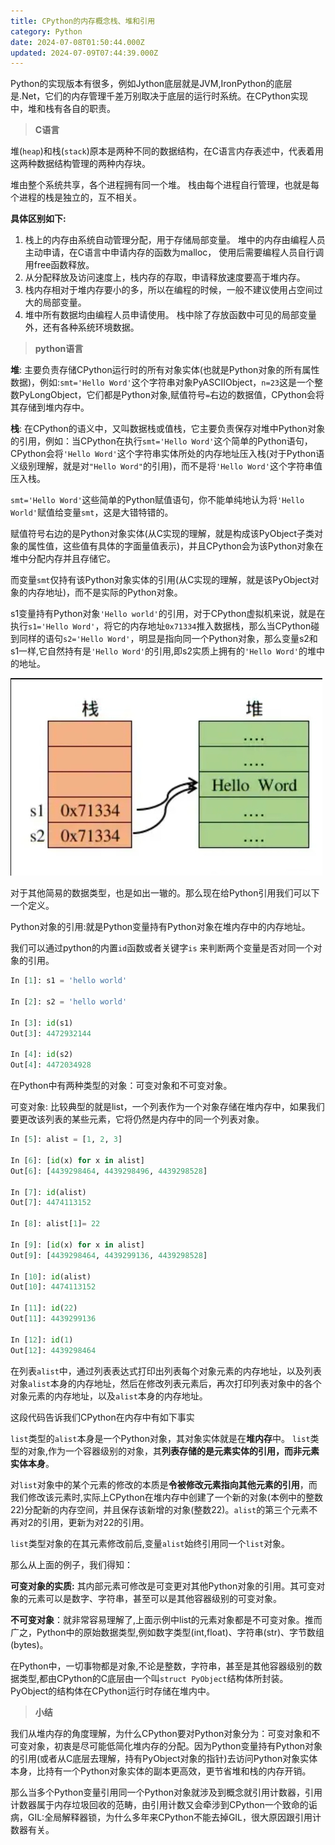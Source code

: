 ```yaml
---
title: CPython的内存概念栈、堆和引用
category: Python
date: 2024-07-08T01:50:44.000Z
updated: 2024-07-09T07:44:39.000Z
---
```

Python的实现版本有很多，例如Jython底层就是JVM,IronPython的底层是.Net，它们的内存管理千差万别取决于底层的运行时系统。在CPython实现中，堆和栈有各自的职责。

> **C语言**

堆(`heap`)和栈(`stack`)原本是两种不同的数据结构，在C语言内存表述中，代表着用这两种数据结构管理的两种内存块。

堆由整个系统共享，各个进程拥有同一个堆。 栈由每个进程自行管理，也就是每个进程的栈是独立的，互不相关。

**具体区别如下:**

1. 栈上的内存由系统自动管理分配，用于存储局部变量。 堆中的内存由编程人员主动申请，在C语言中申请内存的函数为malloc， 使用后需要编程人员自行调用free函数释放。
2. 从分配释放及访问速度上，栈内存的存取，申请释放速度要高于堆内存。
3. 栈内存相对于堆内存要小的多，所以在编程的时候，一般不建议使用占空间过大的局部变量。
4. 堆中所有数据均由编程人员申请使用。 栈中除了存放函数中可见的局部变量外，还有各种系统环境数据。

> **python语言**

**堆**: 主要负责存储CPython运行时的所有对象实体(也就是Python对象的所有属性数据)，例如:`smt='Hello Word'`这个字符串对象PyASCIIObject，`n=23`这是一个整数PyLongObject，它们都是Python对象,赋值符号`=`右边的数据值，CPython会将其存储到堆内存中。

**栈**: 在CPython的语义中，又叫数据栈或值栈，它主要负责保存对堆中Python对象的引用，例如：当CPython在执行`smt='Hello Word'`这个简单的Python语句，CPython会将`'Hello Word'`这个字符串实体所处的内存地址压入栈(对于Python语义级别理解，就是对`"Hello Word"`的引用)，而不是将`'Hello Word'`这个字符串值压入栈。

`smt='Hello Word'`这些简单的Python赋值语句，你不能单纯地认为将`'Hello World'`赋值给变量`smt`，这是大错特错的。

赋值符号右边的是Python对象实体(从C实现的理解，就是构成该PyObject子类对象的属性值，这些值有具体的字面量值表示)，并且CPython会为该Python对象在堆中分配内存并且存储它。

而变量`smt`仅持有该Python对象实体的引用(从C实现的理解，就是该PyObject对象的内存地址)，而不是实际的Python对象。

s1变量持有Python对象`'Hello world'`的引用，对于CPython虚拟机来说，就是在执行`s1='Hello Word'`，将它的内存地址`0x71334`推入数据栈，那么当CPython碰到同样的语句`s2='Hello Word'`，明显是指向同一个Python对象，那么变量s2和s1一样,它自然持有是`'Hello Word'`的引用,即s2实质上拥有的`'Hello Word'`的堆中的地址。

​![2023-12-30_11-07-34](assets/net-img-202407051025418-20240709154425-b25g3p5.jpg)​

对于其他简易的数据类型，也是如出一辙的。那么现在给Python引用我们可以下一个定义。

Python对象的引用:就是Python变量持有Python对象在堆内存中的内存地址。

我们可以通过python的内置`id`函数或者关键字`is` 来判断两个变量是否对同一个对象的引用。

```python
In [1]: s1 = 'hello world'

In [2]: s2 = 'hello world'

In [3]: id(s1)
Out[3]: 4472932144

In [4]: id(s2)
Out[4]: 4472034928
```

在Python中有两种类型的对象：可变对象和不可变对象。

可变对象: 比较典型的就是list，一个列表作为一个对象存储在堆内存中，如果我们要更改该列表的某些元素，它将仍然是内存中的同一个列表对象。

```python
In [5]: alist = [1, 2, 3]

In [6]: [id(x) for x in alist]
Out[6]: [4439298464, 4439298496, 4439298528]

In [7]: id(alist)
Out[7]: 4474113152

In [8]: alist[1]= 22

In [9]: [id(x) for x in alist]
Out[9]: [4439298464, 4439299136, 4439298528]

In [10]: id(alist)
Out[10]: 4474113152
    
In [11]: id(22)
Out[11]: 4439299136

In [12]: id(1)
Out[12]: 4439298464    
```

在列表`alist`中，通过列表表达式打印出列表每个对象元素的内存地址，以及列表对象`alist`本身的内存地址，然后在修改列表元素后，再次打印列表对象中的各个对象元素的内存地址，以及`alist`本身的内存地址。

这段代码告诉我们CPython在内存中有如下事实

`list`类型的`alist`本身是一个Python对象，其对象实体就是在**堆内存**中。
`list`类型的对象,作为一个容器级别的对象，其**列表存储的是元素实体的引用，而非元素实体本身**。

对`list`对象中的某个元素的修改的本质是**令被修改元素指向其他元素的引用**，而我们修改该元素时,实际上CPython在堆内存中创建了一个新的对象(本例中的整数22)分配新的内存空间，并且保存该新增的对象(整数22)。`alist`的第三个元素不再对2的引用，更新为对22的引用。

`list`类型对象的在其元素修改前后,变量`alist`始终引用同一个`list`对象。

那么从上面的例子，我们得知：

**可变对象的实质:** 其内部元素可修改是可变更对其他Python对象的引用。其可变对象的元素可以是数字、字符串，甚至可以是其他容器级别的可变对象。

**不可变对象**：就非常容易理解了,上面示例中list的元素对象都是不可变对象。推而广之，Python中的原始数据类型,例如数字类型(int,float)、字符串(str)、字节数组(bytes)。

在Python中，一切事物都是对象,不论是整数，字符串，甚至是其他容器级别的数据类型,都由CPython的C底层由一个叫`struct PyObject`结构体所封装。PyObject的结构体在CPython运行时存储在堆内中。

> **小结**

我们从堆内存的角度理解，为什么CPython要对Python对象分为：可变对象和不可变对象，初衷是尽可能低简化堆内存的分配。因为Python变量持有Python对象的引用(或者从C底层去理解，持有PyObject对象的指针)去访问Python对象实体本身，比持有一个Python对象实体的副本更高效，更节省堆和栈的内存开销。

那么当多个Python变量引用同一个Python对象就涉及到概念就引用计数器，引用计数器属于内存垃圾回收的范畴，由引用计数又会牵涉到CPython一个致命的诟病，GIL:全局解释器锁，为什么多年来CPython不能去掉GIL，很大原因跟引用计数器有关。

